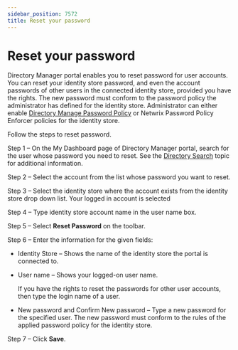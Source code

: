 ```yaml
---
sidebar_position: 7572
title: Reset your password
---
```


# Reset your password

Directory Manager portal enables you to reset password for user accounts. You can reset your identity store password, and even the account passwords of other users in the connected identity store, provided you have the rights. The new password must conform to the password policy the administrator has defined for the identity store. Administrator can either enable [Directory Manage Password Policy](../../../AdminCenter/SecurityRole/Policy/Password "GroupID Password Policy")  or Netwrix Password Policy Enforcer policies for the identity store.

Follow the steps to reset password.

Step 1 – On the My Dashboard page of Directory Manager portal, search for the user whose password you need to reset. See the [Directory Search](../../Search/Search "Directory Search") topic for additional information.

Step 2 – Select the account from the list whose password you want to reset.

Step 3 – Select the identity store where the account exists from the identity store drop down list. Your logged in account is selected

Step 4 – Type identity store account name in the user name box.

Step 5 – Select **Reset Password** on the toolbar.

Step 6 – Enter the information for the given fields:

* Identity Store – Shows the name of the identity store the portal is connected to.
* User name – Shows your logged-on user name.

  If you have the rights to reset the passwords for other user accounts, then type the login name of a user.
* New password and Confirm New password – Type a new password for the specified user. The new password
  must conform to the rules of the applied password policy for the identity store.

Step 7 – Click **Save**.